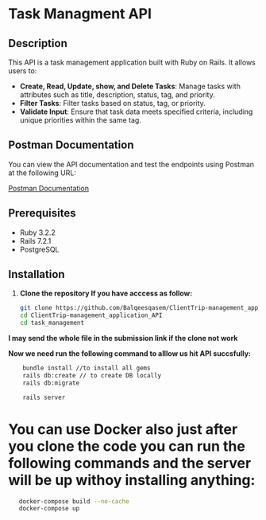 # Task Managment API

## Description

This API is a task management application built with Ruby on Rails. It allows users to:

- **Create, Read, Update, show, and Delete Tasks**: Manage tasks with attributes such as title, description, status, tag, and priority.
- **Filter Tasks**: Filter tasks based on status, tag, or priority.
- **Validate Input**: Ensure that task data meets specified criteria, including unique priorities within the same tag.

## Postman Documentation

You can view the API documentation and test the endpoints using Postman at the following URL:

[Postman Documentation](https://documenter.getpostman.com/view/11123143/2sAXjF7Zow)

## Prerequisites

- Ruby 3.2.2
- Rails 7.2.1
- PostgreSQL 

## Installation

1. **Clone the repository If you have acccess as follow:**

   ```bash
   git clone https://github.com/Balqeesqasem/ClientTrip-management_application_API.git
   cd ClientTrip-management_application_API
   cd task_management


 **I may send the whole file in the submission link if the clone not work**



 **Now we need run the following command to alllow us hit API succsfully:**

```bash
    bundle install //to install all gems
    rails db:create // to create DB locally
    rails db:migrate

    rails server

```

# You can use Docker also just after you clone the code you can run the following commands and the server will be up withoy installing anything: 

   ```bash
      docker-compose build --no-cache
      docker-compose up




